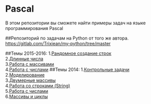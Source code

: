 Pascal
======

В этом репозитории вы сможете найти примеры задач на языке программирования Pascal

##Репозиторий по задачам на Python от того же автора. https://gitlab.com/Trixiean/my-python/tree/master

##Темы 2015-2016:
  1.[Рандомное создание строк](https://github.com/ArtiX-GP/Pascal/tree/master/2015-2016/string) <br/>
  2.[Длинные числа](https://github.com/ArtiX-GP/Pascal/tree/master/2015-2016/long_numbers)<br/>
  3.[Работа с массивами](https://github.com/ArtiX-GP/Pascal/tree/master/2015-2016/arrays)<br/>
  4.[Работа с числами](https://github.com/ArtiX-GP/Pascal/tree/master/2015-2016/numbers)
##Темы 2014:
  1.[Контрольные задачи](https://github.com/ArtiX-GP/Pascal/tree/master/control_task/2014)<br/>
  2.[Моделирование](https://github.com/ArtiX-GP/Pascal/tree/master/modeling)<br/>
  3.[Двумерные массивы](https://github.com/ArtiX-GP/Pascal/tree/master/other_tasks/A_TWO_DIMENSIONAL_ARRAY)<br/>
  4.[Работа со строками (String)](https://github.com/ArtiX-GP/Pascal/tree/master/other_tasks/STRING)<br/>
  5.[Работа с числами](https://github.com/ArtiX-GP/Pascal/tree/master/other_tasks/numbers)<br/>
  6.[Массивы и циклы](https://github.com/ArtiX-GP/Pascal/tree/master/other_tasks/arrays-and-cycles)<br/>
